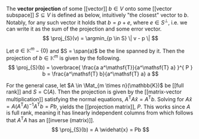 
The **vector projection** of some [[vector]] $b \in V$ onto some [[vector subspace]] $S \subseteq V$ is defined as below, intuitively "the closest" vector to $b$. Notably, for any such vector it holds that $b = p + e$, where $e \in S^{\bot}$, i.e. we can write it as the sum of the projection and some error vector.
$$
\proj_{S}(v) = \argmin_{p \in S} \| v - p \|
$$

Let $a \in \mathbb{K}^{m} - \{ 0 \}$ and $S = \span(a)$ be the line spanned by it. Then the projection of $b \in \mathbb{K}^{m}$ is given by the following.
$$
\proj_{S}(b) = \overbrace{ \frac{a a^\mathsf{T}}{a^\mathsf{T} a} }^{ P } b = \frac{a^\mathsf{T} b}{a^\mathsf{T} a} a
$$

For the general case, let $A \in \Mat_{m \times n}(\mathbb{K})$ be [[full rank]] and $S = \mathrm{C}(A)$. Then the projection is given by the [[matrix-vector multiplication]] satisfying the normal equations, $A^\mathsf{T} A \widehat{x} = A^\mathsf{T} b$. Solving for $A\widehat{x} = A(A^\mathsf{T}A)^{-1} A^\mathsf{T} b = Pb$, yields the [[projection matrix]], $P$. This works since $A$ is full rank, meaning it has linearly independent columns from which follows that $A^\mathsf{T} A$ has an [[inverse (matrix)]].
$$
\proj_{S}(b) = A \widehat{x} = Pb
$$

